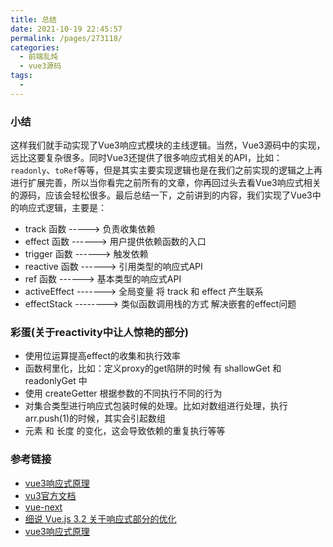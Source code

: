 ```yaml
---
title: 总结
date: 2021-10-19 22:45:57
permalink: /pages/273118/
categories:
  - 前端乱炖
  - vue3源码
tags:
  - 
---
```


### 小结
这样我们就手动实现了Vue3响应式模块的主线逻辑。当然，Vue3源码中的实现，远比这要复杂很多。同时Vue3还提供了很多响应式相关的API，比如：`readonly`、`toRef`等等，但是其实主要实现逻辑也是在我们之前实现的逻辑之上再进行扩展完善，所以当你看完之前所有的文章，你再回过头去看Vue3响应式相关的源码，应该会轻松很多。最后总结一下，之前讲到的内容，我们实现了Vue3中的响应式逻辑，主要是：
  - track 函数 -----> 负责收集依赖
  - effect 函数  ------> 用户提供依赖函数的入口
  - trigger 函数 ------> 触发依赖
  - reactive 函数 ------> 引用类型的响应式API
  - ref 函数 ------> 基本类型的响应式API
  - activeEffect -------> 全局变量 将 track 和 effect 产生联系
  - effectStack --------> 类似函数调用栈的方式 解决嵌套的effect问题

### 彩蛋(关于reactivity中让人惊艳的部分)
 - 使用位运算提高effect的收集和执行效率
 - 函数柯里化，比如：定义proxy的get陷阱的时候 有 shallowGet 和 readonlyGet 中
 - 使用 createGetter 根据参数的不同执行不同的行为
 - 对集合类型进行响应式包装时候的处理。比如对数组进行处理，执行arr.push(1)的时候，其实会引起数组
 - 元素 和 长度 的变化，这会导致依赖的重复执行等等


### 参考链接
- [vue3响应式原理](https://juejin.cn/post/6938702983014121485#heading-7)
- [vu3官方文档](https://v3.cn.vuejs.org/api/basic-reactivity.html#reactive)
- [vue-next](https://github.com/vuejs/vue-next/tree/master/packages/reactivity)
- [细说 Vue.js 3.2 关于响应式部分的优化](https://juejin.cn/post/6995732683435278344)
- [vue3响应式原理](https://zhuanlan.zhihu.com/p/158743788)
